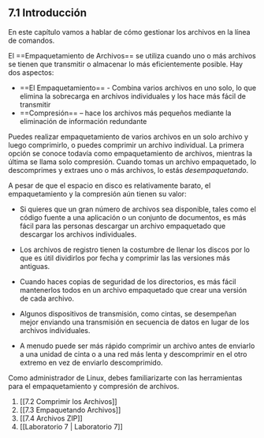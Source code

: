 ## 7.1 Introducción
En este capítulo vamos a hablar de cómo gestionar los archivos en la línea de comandos.

El ==Empaquetamiento de Archivos== se utiliza cuando uno o más archivos se tienen que transmitir o almacenar lo más eficientemente posible. Hay dos aspectos:

- ==El Empaquetamiento== - Combina varios archivos en uno solo, lo que elimina la sobrecarga en archivos individuales y los hace más fácil de transmitir
- ==Compresión== – hace los archivos más pequeños mediante la eliminación de información redundante

Puedes realizar empaquetamiento de varios archivos en un solo archivo y luego comprimirlo, o puedes comprimir un archivo individual. La primera opción se conoce todavía como empaquetamiento de archivos, mientras la última se llama solo compresión. Cuando tomas un archivo empaquetado, lo descomprimes y extraes uno o más archivos, lo estás _desempaquetando_.

A pesar de que el espacio en disco es relativamente barato, el empaquetamiento y la compresión aún tienen su valor:

- Si quieres que un gran número de archivos sea disponible, tales como el código fuente a una aplicación o un conjunto de documentos, es más fácil para las personas descargar un archivo empaquetado que descargar los archivos individuales.

- Los archivos de registro tienen la costumbre de llenar los discos por lo que es útil dividirlos por fecha y comprimir las las versiones más antiguas.

- Cuando haces copias de seguridad de los directorios, es más fácil mantenerlos todos en un archivo empaquetado que crear una versión de cada archivo.

- Algunos dispositivos de transmisión, como cintas, se desempeñan mejor enviando una transmisión en secuencia de datos en lugar de los archivos individuales.

- A menudo puede ser más rápido comprimir un archivo antes de enviarlo a una unidad de cinta o a una red más lenta y descomprimir en el otro extremo en vez de enviarlo descomprimido.

Como administrador de Linux, debes familiarizarte con las herramientas para el empaquetamiento y compresión de archivos.

1. [[7.2 Comprimir los Archivos]]
2. [[7.3 Empaquetando Archivos]]
3. [[7.4 Archivos ZIP]]
4. [[Laboratorio 7 | Laboratorio 7]]